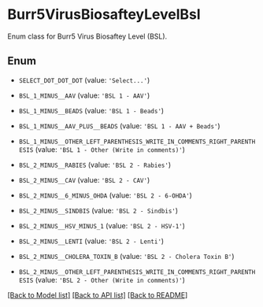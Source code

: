 # Burr5VirusBiosafteyLevelBsl

Enum class for Burr5 Virus Biosaftey Level (BSL).

## Enum

* `SELECT_DOT_DOT_DOT` (value: `'Select...'`)

* `BSL_1_MINUS__AAV` (value: `'BSL 1 - AAV'`)

* `BSL_1_MINUS__BEADS` (value: `'BSL 1 - Beads'`)

* `BSL_1_MINUS__AAV_PLUS__BEADS` (value: `'BSL 1 - AAV + Beads'`)

* `BSL_1_MINUS__OTHER_LEFT_PARENTHESIS_WRITE_IN_COMMENTS_RIGHT_PARENTHESIS` (value: `'BSL 1 - Other (Write in comments)'`)

* `BSL_2_MINUS__RABIES` (value: `'BSL 2 - Rabies'`)

* `BSL_2_MINUS__CAV` (value: `'BSL 2 - CAV'`)

* `BSL_2_MINUS__6_MINUS_OHDA` (value: `'BSL 2 - 6-OHDA'`)

* `BSL_2_MINUS__SINDBIS` (value: `'BSL 2 - Sindbis'`)

* `BSL_2_MINUS__HSV_MINUS_1` (value: `'BSL 2 - HSV-1'`)

* `BSL_2_MINUS__LENTI` (value: `'BSL 2 - Lenti'`)

* `BSL_2_MINUS__CHOLERA_TOXIN_B` (value: `'BSL 2 - Cholera Toxin B'`)

* `BSL_2_MINUS__OTHER_LEFT_PARENTHESIS_WRITE_IN_COMMENTS_RIGHT_PARENTHESIS` (value: `'BSL 2 - Other (Write in comments)'`)

[[Back to Model list]](../README.md#documentation-for-models) [[Back to API list]](../README.md#documentation-for-api-endpoints) [[Back to README]](../README.md)


